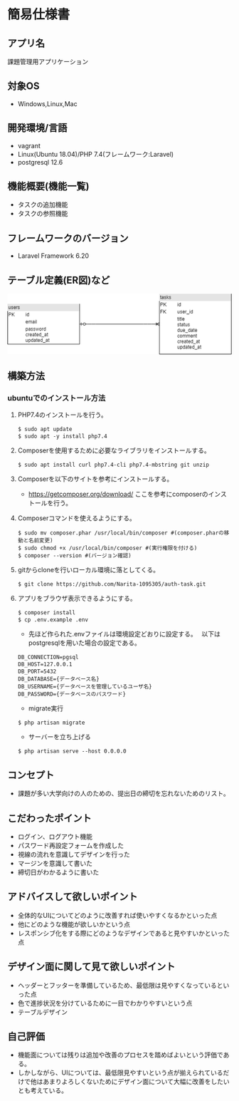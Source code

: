 # 簡易仕様書

## アプリ名
課題管理用アプリケーション
## 対象OS
+ Windows,Linux,Mac
## 開発環境/言語
+ vagrant
+ Linux(Ubuntu 18.04)/PHP 7.4(フレームワーク:Laravel)
+ postgresql 12.6
## 機能概要(機能一覧)
+ タスクの追加機能
+ タスクの参照機能
## フレームワークのバージョン
+ Laravel Framework 6.20
## テーブル定義(ER図)など
![](E-R.png)
## 構築方法
### ubuntuでのインストール方法
1. PHP7.4のインストールを行う。
    ```
    $ sudo apt update
    $ sudo apt -y install php7.4
    ```
2. Composerを使用するために必要なライブラリをインストールする。

    ```
    $ sudo apt install curl php7.4-cli php7.4-mbstring git unzip
    ```
3. Composerを以下のサイトを参考にインストールする。
    * https://getcomposer.org/download/ ここを参考にcomposerのインストールを行う。
4. Composerコマンドを使えるようにする。
    ```
    $ sudo mv composer.phar /usr/local/bin/composer #(composer.pharの移動と名前変更)
    $ sudo chmod +x /usr/local/bin/composer #(実行権限を付ける)
    $ composer --version #(バージョン確認)
    ```
5. gitからcloneを行いローカル環境に落としてくる。
    ```
    $ git clone https://github.com/Narita-1095305/auth-task.git
    ```
6. アプリをブラウザ表示できるようにする。
    ```
    $ composer install
    $ cp .env.example .env
    ```
    * 先ほど作られた.envファイルは環境設定どおりに設定する。　
    以下はpostgresqlを用いた場合の設定である。
    ```
    DB_CONNECTION=pgsql
    DB_HOST=127.0.0.1
    DB_PORT=5432
    DB_DATABASE={データベース名}
    DB_USERNAME={データベースを管理しているユーザ名}
    DB_PASSWORD={データベースのパスワード}
    ```
    * migrate実行
    ```
    $ php artisan migrate
    ```
    * サーバーを立ち上げる
    ```
    $ php artisan serve --host 0.0.0.0
    ```

## コンセプト
+ 課題が多い大学向けの人のための、提出日の締切を忘れないためのリスト。
## こだわったポイント
+ ログイン、ログアウト機能
+ パスワード再設定フォームを作成した
+ 視線の流れを意識してデザインを行った
+ マージンを意識して書いた
+ 締切日がわかるように書いた
## アドバイスして欲しいポイント
+ 全体的なUIについてどのように改善すれば使いやすくなるかといった点
+ 他にどのような機能が欲しいかという点
+ レスポンシブ化をする際にどのようなデザインであると見やすいかといった点
## デザイン面に関して見て欲しいポイント
+ ヘッダーとフッターを準備しているため、最低限は見やすくなっているといった点
+ 色で進捗状況を分けているために一目でわかりやすいという点
+ テーブルデザイン
## 自己評価
+ 機能面については残りは追加や改善のプロセスを踏めばよいという評価である。
+ しかしながら、UIについては、最低限見やすいという点が揃えられているだけで他はあまりよろしくないためにデザイン面について大幅に改善をしたいとも考えている。
